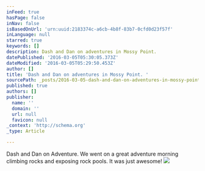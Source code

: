```yaml
---
inFeed: true
hasPage: false
inNav: false
isBasedOnUrl: 'urn:uuid:2183374c-a6cb-4b8f-83b7-0cfd0d23f57f'
inLanguage: null
starred: true
keywords: []
description: Dash and Dan on adventures in Mossy Point.
datePublished: '2016-03-05T05:30:05.373Z'
dateModified: '2016-03-05T05:29:50.453Z'
author: []
title: 'Dash and Dan on adventures in Mossy Point. '
sourcePath: _posts/2016-03-05-dash-and-dan-on-adventures-in-mossy-point.md
published: true
authors: []
publisher:
  name: ''
  domain: ''
  url: null
  favicon: null
_context: 'http://schema.org'
_type: Article

---
```

Dash and Dan on Adventure. We went on a great adventure morning climbing rocks and exposing rock pools. It was just awesome!
![](https://the-grid-user-content.s3-us-west-2.amazonaws.com/f6efe8a1-e417-4e7b-8819-7b527322511d.png)